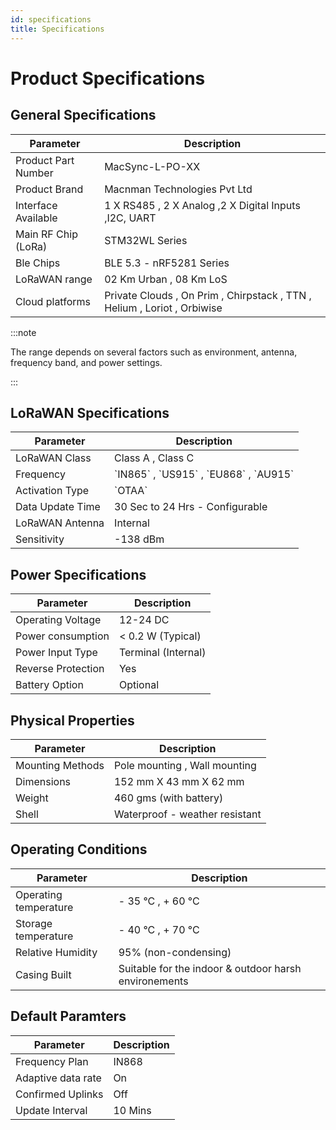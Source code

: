 ```yaml
---
id: specifications
title: Specifications
---
```


# Product Specifications

## General Specifications

<table className="parameter-table">
  <thead>
    <tr>
      <th>Parameter</th>
      <th>Description</th>
    </tr>
  </thead>
  <tbody>
    <tr>
      <td>Product Part Number</td>
      <td>MacSync-L-PO-XX  </td>
    </tr>
    <tr>
      <td>Product Brand</td>
      <td>Macnman Technologies Pvt Ltd</td>
    </tr>
    <tr>
      <td>Interface Available</td>
      <td>1 X RS485 , 2 X Analog ,2 X Digital Inputs ,I2C, UART</td>
    </tr>
     <tr>
      <td>Main RF Chip (LoRa)</td>
      <td>STM32WL Series</td>
    </tr>
     <tr>
      <td>Ble Chips</td>
      <td>BLE 5.3 - nRF5281 Series  </td>
    </tr>
      <tr>
      <td>LoRaWAN range</td>
      <td>02 Km Urban , 08 Km LoS </td>
    </tr>
      <tr>
      <td>Cloud platforms</td>
      <td> Private Clouds , On Prim , Chirpstack , TTN , Helium , Loriot , Orbiwise </td>
    </tr>
  </tbody>
</table>


:::note

The range depends on several factors such as environment, antenna, frequency band, and power settings.

:::



## LoRaWAN Specifications

<table className="parameter-table">
  <thead>
    <tr>
      <th>Parameter</th>
      <th>Description</th>
    </tr>
  </thead>
  <tbody>
    <tr>
      <td>LoRaWAN Class</td>
      <td>Class A , Class C</td>
    </tr>
    <tr>
      <td>Frequency</td>
      <td>`IN865` , `US915` , `EU868` , `AU915` </td>
    </tr>
    <tr>
      <td>Activation Type</td>
      <td>`OTAA`</td>
    </tr>
     <tr>
      <td>Data Update Time</td>
      <td>30 Sec to 24 Hrs - Configurable</td>
    </tr>
     <tr>
      <td>LoRaWAN Antenna</td>
      <td>Internal</td>
    </tr>
      <tr>
      <td>Sensitivity</td>
      <td>-138 dBm</td>
    </tr>
  </tbody>
</table>


## Power Specifications

<table className="parameter-table">
  <thead>
    <tr>
      <th>Parameter</th>
      <th>Description</th>
    </tr>
  </thead>
  <tbody>
    <tr>
      <td>Operating Voltage</td>
      <td>12-24 DC</td>
    </tr>
    <tr>
      <td>Power consumption</td>
      <td> < 0.2 W (Typical) </td>
    </tr>
    <tr>
      <td>Power Input Type</td>
      <td>Terminal (Internal)</td>
    </tr>
     <tr>
      <td>Reverse Protection</td>
      <td>Yes</td>
    </tr>
     <tr>
      <td>Battery Option</td>
      <td>Optional</td>
    </tr>
  </tbody>
</table>

## Physical Properties

<table className="parameter-table">
  <thead>
    <tr>
      <th>Parameter</th>
      <th>Description</th>
    </tr>
  </thead>
  <tbody>
  <tr>
      <td>Mounting Methods</td>
      <td>Pole mounting , Wall mounting</td>
    </tr>
    <tr>
      <td>Dimensions</td>
      <td>152 mm X 43 mm X 62 mm</td>
    </tr>
    <tr>
      <td>Weight</td>
      <td>460 gms (with battery)</td>
    </tr>
    <tr>
      <td>Shell</td>
      <td>Waterproof - weather resistant</td>
    </tr>
  </tbody>
</table>


## Operating Conditions

<table className="parameter-table">
  <thead>
    <tr>
      <th>Parameter</th>
      <th>Description</th>
    </tr>
  </thead>
  <tbody>
  <tr>
      <td>Operating temperature</td>
      <td> - 35 °C , + 60 °C</td>
    </tr>
    <tr>
      <td>Storage temperature</td>
      <td> - 40 °C , + 70 °C</td>
    </tr>
    <tr>
      <td>Relative Humidity</td>
      <td>95% (non-condensing) </td>
    </tr>
    <tr>
      <td>Casing Built</td>
      <td>Suitable for the indoor & outdoor harsh environements</td>
    </tr>
  </tbody>
</table>

## Default Paramters 

<table className="parameter-table">
  <thead>
    <tr>
      <th>Parameter</th>
      <th>Description</th>
    </tr>
  </thead>
  <tbody>
  <tr>
      <td>Frequency Plan</td>
      <td>IN868</td>
    </tr>
    <tr>
      <td>Adaptive data rate</td>
      <td>On</td>
    </tr>
    <tr>
      <td>Confirmed Uplinks</td>
      <td>Off </td>
    </tr>
    <tr>
      <td>Update Interval</td>
      <td>10 Mins</td>
    </tr>
  </tbody>
</table>
